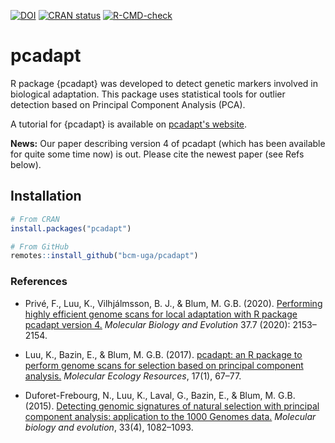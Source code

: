 <!-- badges: start -->
[![DOI](https://zenodo.org/badge/doi/10.1093/molbev/msaa053.svg)](https://doi.org/10.1093/molbev/msaa053)
[![CRAN status](https://www.r-pkg.org/badges/version/pcadapt)](https://CRAN.R-project.org/package=pcadapt)
[![R-CMD-check](https://github.com/bcm-uga/pcadapt/actions/workflows/R-CMD-check.yaml/badge.svg)](https://github.com/bcm-uga/pcadapt/actions/workflows/R-CMD-check.yaml)
<!-- badges: end -->

# pcadapt

R package {pcadapt} was developed to detect genetic markers involved in biological adaptation. 
This package uses statistical tools for outlier detection based on Principal Component Analysis (PCA).

A tutorial for {pcadapt} is available on [pcadapt's website](https://bcm-uga.github.io/pcadapt/articles/pcadapt.html).

**News:** Our paper describing version 4 of pcadapt (which has been available for quite some time now) is out. Please cite the newest paper (see Refs below).


## Installation

```r
# From CRAN
install.packages("pcadapt")

# From GitHub
remotes::install_github("bcm-uga/pcadapt")
```


### References

- Privé, F., Luu, K., Vilhjálmsson, B. J., & Blum, M. G.B. (2020). [Performing highly efficient genome scans for local adaptation with R package pcadapt version 4.](https://doi.org/10.1093/molbev/msaa053) *Molecular Biology and Evolution* 37.7 (2020): 2153–2154.

- Luu, K., Bazin, E., & Blum, M. G.B. (2017). [pcadapt: an R package to perform genome scans for selection based on principal component analysis.](https://doi.org/10.1111/1755-0998.12592) *Molecular Ecology Resources*, 17(1), 67–77.

- Duforet-Frebourg, N., Luu, K., Laval, G., Bazin, E., & Blum, M. G.B. (2015). [Detecting genomic signatures of natural selection with principal component analysis: application to the 1000 Genomes data.](https://doi.org/10.1093/molbev/msv334) *Molecular biology and evolution*, 33(4), 1082–1093.
